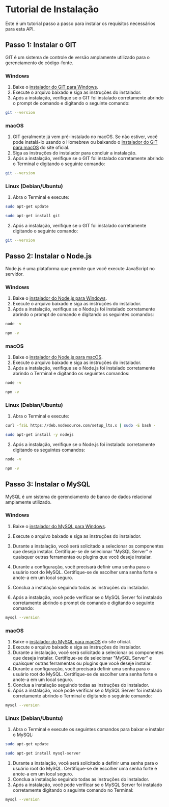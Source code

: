 # Tutorial de Instalação

Este é um tutorial passo a passo para instalar os requisitos necessários para esta API.

## Passo 1: Instalar o GIT

GIT é um sistema de controle de versão amplamente utilizado para o gerenciamento de código-fonte.

### Windows

1. Baixe o [instalador do GIT para Windows](https://git-scm.com/download/win).
2. Execute o arquivo baixado e siga as instruções do instalador.
3. Após a instalação, verifique se o GIT foi instalado corretamente abrindo o prompt de comando e digitando o seguinte comando:

```bash
git --version
```

### macOS

1. GIT geralmente já vem pré-instalado no macOS. Se não estiver, você pode instalá-lo usando o Homebrew ou baixando o [instalador do GIT para macOS](https://git-scm.com/download/mac) do site oficial.
2. Siga as instruções do instalador para concluir a instalação.
3. Após a instalação, verifique se o GIT foi instalado corretamente abrindo o Terminal e digitando o seguinte comando:

```bash
git --version
```

### Linux (Debian/Ubuntu)

1. Abra o Terminal e execute:

```bash
sudo apt-get update
```
```bash
sudo apt-get install git
```

2. Após a instalação, verifique se o GIT foi instalado corretamente digitando o seguinte comando:

```bash
git --version
```

## Passo 2: Instalar o Node.js

Node.js é uma plataforma que permite que você execute JavaScript no servidor.

### Windows

1. Baixe o [instalador do Node.js para Windows](https://nodejs.org/en/download/).
2. Execute o arquivo baixado e siga as instruções do instalador.
3. Após a instalação, verifique se o Node.js foi instalado corretamente abrindo o prompt de comando e digitando os seguintes comandos:

```bash
node -v
```
```bash
npm -v
```

### macOS

1. Baixe o [instalador do Node.js para macOS](https://nodejs.org/en/download/).
2. Execute o arquivo baixado e siga as instruções do instalador.
3. Após a instalação, verifique se o Node.js foi instalado corretamente abrindo o Terminal e digitando os seguintes comandos:

```bash
node -v
```
```bash
npm -v
```

### Linux (Debian/Ubuntu)

1. Abra o Terminal e execute:

```bash
curl -fsSL https://deb.nodesource.com/setup_lts.x | sudo -E bash -
```
```bash
sudo apt-get install -y nodejs
```

2. Após a instalação, verifique se o Node.js foi instalado corretamente digitando os seguintes comandos:

```bash
node -v
```
```bash
npm -v
```

## Passo 3: Instalar o MySQL

MySQL é um sistema de gerenciamento de banco de dados relacional amplamente utilizado.

### Windows

1. Baixe o [instalador do MySQL para Windows](https://dev.mysql.com/downloads/windows/installer/8.0.html).
   
3. Execute o arquivo baixado e siga as instruções do instalador.
4. Durante a instalação, você será solicitado a selecionar os componentes que deseja instalar. Certifique-se de selecionar "MySQL Server" e quaisquer outras ferramentas ou plugins que você deseje instalar.
5. Durante a configuração, você precisará definir uma senha para o usuário root do MySQL. Certifique-se de escolher uma senha forte e anote-a em um local seguro.
6. Conclua a instalação seguindo todas as instruções do instalador.
7. Após a instalação, você pode verificar se o MySQL Server foi instalado corretamente abrindo o prompt de comando e digitando o seguinte comando:

 ```bash
 mysql --version
```

### macOS

1. Baixe o [instalador do MySQL para macOS](https://dev.mysql.com/downloads/mysql/) do site oficial.
2. Execute o arquivo baixado e siga as instruções do instalador.
3. Durante a instalação, você será solicitado a selecionar os componentes que deseja instalar. Certifique-se de selecionar "MySQL Server" e quaisquer outras ferramentas ou plugins que você deseje instalar.
4. Durante a configuração, você precisará definir uma senha para o usuário root do MySQL. Certifique-se de escolher uma senha forte e anote-a em um local seguro.
5. Conclua a instalação seguindo todas as instruções do instalador.
6. Após a instalação, você pode verificar se o MySQL Server foi instalado corretamente abrindo o Terminal e digitando o seguinte comando:

```bash
mysql --version
```

### Linux (Debian/Ubuntu)

1. Abra o Terminal e execute os seguintes comandos para baixar e instalar o MySQL:

```bash
sudo apt-get update
```
```bash
sudo apt-get install mysql-server
```

1. Durante a instalação, você será solicitado a definir uma senha para o usuário root do MySQL. Certifique-se de escolher uma senha forte e anote-a em um local seguro.
2. Conclua a instalação seguindo todas as instruções do instalador.
3. Após a instalação, você pode verificar se o MySQL Server foi instalado corretamente digitando o seguinte comando no Terminal:

```bash
mysql --version
```
